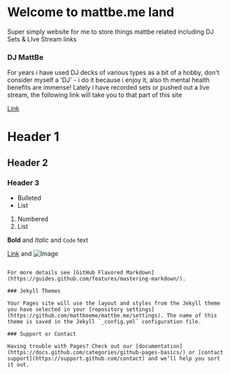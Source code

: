 # Welcome to mattbe.me land
Super simply website for me to store things mattbe related including DJ Sets & LIve Stream links

### DJ MattBe

For years i have used DJ decks of various types as a bit of a hobby, don't consider myself a 'DJ' - i do it because i enjoy it, also th mental health benefits are immense!
Lately i have recorded sets or pushed out a live stream, the following link will take you to that part of this site

[Link](/dj.md)
# Header 1
## Header 2
### Header 3

- Bulleted
- List

1. Numbered
2. List

**Bold** and _Italic_ and `Code` text

[Link](url) and ![Image](src)
```

For more details see [GitHub Flavored Markdown](https://guides.github.com/features/mastering-markdown/).

### Jekyll Themes

Your Pages site will use the layout and styles from the Jekyll theme you have selected in your [repository settings](https://github.com/mattbeeme/mattbe.me/settings). The name of this theme is saved in the Jekyll `_config.yml` configuration file.

### Support or Contact

Having trouble with Pages? Check out our [documentation](https://docs.github.com/categories/github-pages-basics/) or [contact support](https://support.github.com/contact) and we’ll help you sort it out.

